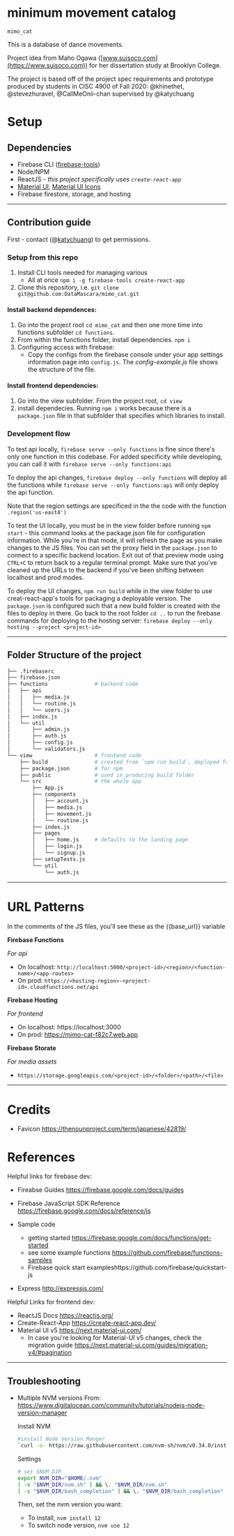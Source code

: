 # minimum movement catalog
`mimo_cat`

This is a database of dance movements.

Project idea from Maho Ogawa ([www.suisoco.com](https://www.suisoco.com)) for her dissertation study at Brooklyn College.

The project is based off of the project spec requirements and prototype produced by students in CISC 4900 of Fall 2020: @khinethet, @stevezhuravel, @CallMeOnii-chan supervised by @katychuang

# Setup

## Dependencies

* Firebase CLI ([firebase-tools](https://github.com/firebase/firebase-tools))
* Node/NPM
* ReactJS - *this project specifically uses `create-react-app`*
* [Material UI](https://material-ui.com/), [Material UI Icons](https://material-ui.com/components/material-icons/)
* Firebase firestore, storage, and hosting 

---

## Contribution guide

First - contact (@[katychuang](https://github.com/katychuang)) to get permissions. 

### Setup from this repo 

1. Install CLI tools needed for managing various 
    - All at once `npm i -g firebase-tools create-react-app` 
2. Clone this repository, i.e. `git clone git@github.com:DataMascara/mimo_cat.git`

#### Install backend dependences: 

1. Go into the project root `cd mimo_cat` and then one more time into functions subfolder `cd functions`.
2. From within the functions folder, install dependencies. `npm i`
3. Configuring access with firebase: 
    - Copy the configs from the firebase console under your app settings information page into `config.js`. The *config-example.js* file shows the structure of the file. 

#### Install frontend dependencies:

1. Go into the view subfolder. From the project root, `cd view`
2. install dependecies. Running `npm i` works because there is a `package.json` file in that subfolder that specifies which libraries to install.

### Development flow

To test api locally, `firebase serve --only functions` is fine since there's only one function in this codebase. For added specificity while developing, you can call it with `firebase serve --only functions:api`

To deploy the api changes, `firebase deploy --only functions` will deploy all the functions while `firebase serve --only functions:api` will only deploy the api function.

Note that the region settings are specificed in the the code with the function `.region('us-east4')`

To test the UI locally, you must be in the view folder before running `npm start` - this command looks at the package.json file for configuration information. While you're in that mode, it will refresh the page as you make changes to the JS files. You can set the proxy field in the `package.json` to connect to a specific backend location. Exit out of that preview mode using `CTRL+C` to return back to a regular terminal prompt. Make sure that you've cleaned up the URLs to the backend if you've been shifting between localhost and prod modes. 

To deploy the UI changes, `npm run build` while in the view folder to use creat-react-app's tools for packaging a deployable version. The `package.json` is configured such that a new build folder is created with the files to deploy in there. Go back to the root folder `cd ..` to run the firebase commands for deploying to the hosting server: `firebase deploy --only hosting --project <project-id>` 

---

## Folder Structure of the project

```sh
├── .firebaserc
├── firebase.json
├── functions               # backend code
│   ├── api
│   │   ├── media.js
│   │   └── routine.js
│   │   └── users.js
│   ├── index.js
│   └── util
│       ├── admin.js
│       ├── auth.js
│       ├── config.js
│       └── validators.js
└── view                    # frontend code
    ├── build               # created from `npm run build`, deployed folder
    ├── package.json        # for npm
    ├── public              # used in producing build folder
    └── src                 # the whole app
        ├── App.js
        ├── components
        │   ├── account.js
        │   ├── media.js
        │   ├── movement.js
        │   └── routine.js
        ├── index.js
        ├── pages
        │   ├── home.js     # defaults to the landing page
        │   ├── login.js
        │   └── signup.js
        ├── setupTests.js
        └── util
            └── auth.js
```


---

# URL Patterns

In the comments of the JS files, you'll see these as the {{base_url}} variable

**Firebase Functions**

*For api*

* On localhost: `http://localhost:5000/<project-id>/<region>/<function-name>/<app-routes>`
* On prod: `https://<hosting-region>-<project-id>.cloudfunctions.net/api`

**Firebase Hosting**

*For frontend*

* On localhost: https://localhost:3000
* On prod: https://mimo-cat-f82c7.web.app

**Firebase Storate**

*For media assets*

* `https://storage.googleapis.com/<project-id>/<folder>/<path>/<file>`

---

# Credits

* Favicon https://thenounproject.com/term/japanese/42819/

# References

Helpful links for firebase dev:

* Fireabse Guides https://firebase.google.com/docs/guides
* Firebase JavaScript SDK Reference https://firebase.google.com/docs/reference/js
* Sample code
    * getting started https://firebase.google.com/docs/functions/get-started 
    * see some example functions https://github.com/firebase/functions-samples
    * Firebase quick start exampleshttps://github.com/firebase/quickstart-js

* Express http://expressjs.com/

Helpful Links for frontend dev:

* ReactJS Docs https://reactjs.org/
* Create-React-App https://create-react-app.dev/
* Material UI v5 https://next.material-ui.com/
  * In case you're looking for Material-UI v5 changes, check the migration guide https://next.material-ui.com/guides/migration-v4/#pagination

---

## Troubleshooting

* Multiple NVM versions
    From: https://www.digitalocean.com/community/tutorials/nodejs-node-version-manager

    Install NVM

    ```sh
    #install Node Version Manger
    `curl -o- https://raw.githubusercontent.com/nvm-sh/nvm/v0.34.0/install.sh | bash`
    ```

    Settings

    ```sh
    # set $NVM_DIR
    export NVM_DIR="$HOME/.nvm"
    [ -s "$NVM_DIR/nvm.sh" ] && \. "$NVM_DIR/nvm.sh"
    [ -s "$NVM_DIR/bash_completion" ] && \. "$NVM_DIR/bash_completion"
    ```

    Then, set the nvm version you want:
    
    * To install, `nvm install 12`
    * To switch node version, `nvm use 12`


